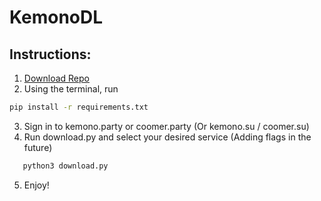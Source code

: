 # KemonoDL

## Instructions: 

1. [Download Repo](https://github.com/2000GHz/KemonoDL/archive/refs/heads/main.zip)
2. Using the terminal, run 
```bash 
pip install -r requirements.txt
```
3. Sign in to kemono.party or coomer.party (Or kemono.su / coomer.su)
4. Run download.py and select your desired service (Adding flags in the future)
```bash
   python3 download.py
```   
5. Enjoy!